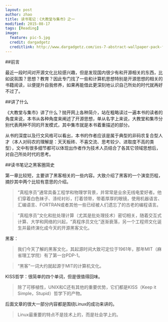 ```yaml
---
layout: post
author: zhao
title: 读书笔记：《大教堂与集市》之一
modified: 2015-08-17
tags: [Reading]
image:
  feature: pic-5.jpg
  credit: dargadgetz
  creditlink: http://www.dargadgetz.com/ios-7-abstract-wallpaper-pack-for-iphone-5-and-ipod-touch-retina/
---
```



##前言

最近一段时间对开源文化比较感兴趣，但是发现国内很少有和开源相关的东西，比如说氛围？思想？教育？因此专门找了一些和计算机思想特别是开源思想的相关的书籍阅读，以便提升自我修养，如果再能借此更深刻地认识自己所处的时代就再好不过了。

##讲了什么

《大教堂与集市》讲了什么？抛开网上各种简介，站在粗略读过一遍本书的读者的角度来说，本书从各种角度来阐述了开源思想，单从名字上来说，大教堂和集市分别代表两种不同的开发模式，其中集市就是本书着重描述的部分。

从书的深度以及行文风格可以看出，本书的作者应该是属于典型的非码农复合型人才（本人对码农的理解是：天天板砖、不喜交流、思考较少、进取度不高的类型），文中有很多细节都可以体现出作者作为技术人员结合了各其它领域思想后，对自己所处时代的思考。

##读书笔记之黑客圈简史

第一章比较短，主要讲了黑客相关的一些内容。大致介绍了黑客的一个演变历程，摘抄其中两个比较有意思的介绍。

>“真程序员”通常具备工程学和物理学背景，并常常是业余无线电爱好者。他们穿着白色袜子、涤纶衬衫，打着领带，带着厚厚的眼镜，使用机器语言、汇编语言、FORTRAN或者其他一些已经被人们遗忘了的古老的编程语言。

>“真程序员”文化和批处理计算（尤其是批处理技术）密切相关，随着交互式计算、大学和网络的兴起，“真程序员文化”逐渐衰落，另一个工程师文化诞生并最终演化成今天的开源黑客文化。

黑客：

>我们今天了解的黑客文化，其起源时间大致可定位于1961年，那年MIT（麻省理工学院）有了第一台PDP-1。

>“黑客”一词大约就起源于MIT的计算机文化。

KISS哲学：很简单的四个单词，但是很值得回味。

>除了可移植性，UNIX和C还有其他的重要优势，它们都是KISS（Keep it Simple，Stupid）哲学下的产物。

后面文章的很大一部分内容都是围绕Linux的成功来讲的。

>Linux最重要的特点不是技术上的，而是社会学上的。